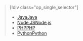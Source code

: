 > [!div class="op_single_selector"]
> * [<span data-ttu-id="11a78-101">Java</span><span class="sxs-lookup"><span data-stu-id="11a78-101">Java</span></span>](../articles/notification-hubs/notification-hubs-java-push-notification-tutorial.md)
> * [<span data-ttu-id="11a78-102">Node.JS</span><span class="sxs-lookup"><span data-stu-id="11a78-102">Node.js</span></span>](../articles/notification-hubs/notification-hubs-nodejs-push-notification-tutorial.md)
> * [<span data-ttu-id="11a78-103">PHP</span><span class="sxs-lookup"><span data-stu-id="11a78-103">PHP</span></span>](../articles/notification-hubs/notification-hubs-php-push-notification-tutorial.md)
> * [<span data-ttu-id="11a78-104">Python</span><span class="sxs-lookup"><span data-stu-id="11a78-104">Python</span></span>](../articles/notification-hubs/notification-hubs-python-push-notification-tutorial.md)
> 
> 

